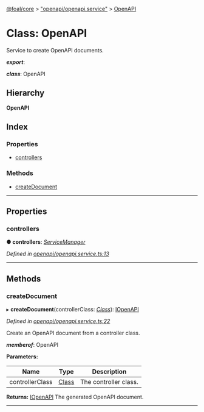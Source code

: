 [@foal/core](../README.md) > ["openapi/openapi.service"](../modules/_openapi_openapi_service_.md) > [OpenAPI](../classes/_openapi_openapi_service_.openapi.md)

# Class: OpenAPI

Service to create OpenAPI documents.

*__export__*: 

*__class__*: OpenAPI

## Hierarchy

**OpenAPI**

## Index

### Properties

* [controllers](_openapi_openapi_service_.openapi.md#controllers)

### Methods

* [createDocument](_openapi_openapi_service_.openapi.md#createdocument)

---

## Properties

<a id="controllers"></a>

###  controllers

**● controllers**: *[ServiceManager](_core_service_manager_.servicemanager.md)*

*Defined in [openapi/openapi.service.ts:13](https://github.com/FoalTS/foal/blob/aac11366/packages/core/src/openapi/openapi.service.ts#L13)*

___

## Methods

<a id="createdocument"></a>

###  createDocument

▸ **createDocument**(controllerClass: *[Class](../modules/_core_class_interface_.md#class)*): [IOpenAPI](../interfaces/_openapi_interfaces_.iopenapi.md)

*Defined in [openapi/openapi.service.ts:22](https://github.com/FoalTS/foal/blob/aac11366/packages/core/src/openapi/openapi.service.ts#L22)*

Create an OpenAPI document from a controller class.

*__memberof__*: OpenAPI

**Parameters:**

| Name | Type | Description |
| ------ | ------ | ------ |
| controllerClass | [Class](../modules/_core_class_interface_.md#class) |  The controller class. |

**Returns:** [IOpenAPI](../interfaces/_openapi_interfaces_.iopenapi.md)
The generated OpenAPI document.

___

